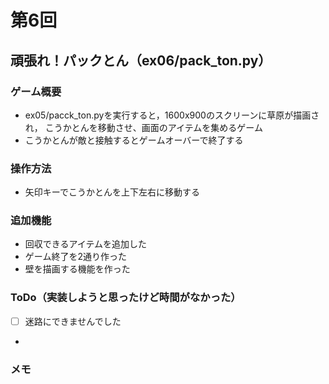 # 第6回
## 頑張れ！パックとん（ex06/pack_ton.py）
### ゲーム概要
- ex05/pacck_ton.pyを実行すると，1600x900のスクリーンに草原が描画され，
こうかとんを移動させ、画面のアイテムを集めるゲーム
- こうかとんが敵と接触するとゲームオーバーで終了する
### 操作方法
- 矢印キーでこうかとんを上下左右に移動する
### 追加機能
- 回収できるアイテムを追加した
- ゲーム終了を2通り作った
- 壁を描画する機能を作った
### ToDo（実装しようと思ったけど時間がなかった）
- [ ] 迷路にできませんでした
- 
### メモ